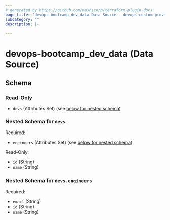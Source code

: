 ```yaml
---
# generated by https://github.com/hashicorp/terraform-plugin-docs
page_title: "devops-bootcamp_dev_data Data Source - devops-custom-provider"
subcategory: ""
description: |-
  
---
```


# devops-bootcamp_dev_data (Data Source)





<!-- schema generated by tfplugindocs -->
## Schema

### Read-Only

- `devs` (Attributes Set) (see [below for nested schema](#nestedatt--devs))

<a id="nestedatt--devs"></a>
### Nested Schema for `devs`

Required:

- `engineers` (Attributes Set) (see [below for nested schema](#nestedatt--devs--engineers))

Read-Only:

- `id` (String)
- `name` (String)

<a id="nestedatt--devs--engineers"></a>
### Nested Schema for `devs.engineers`

Required:

- `email` (String)
- `id` (String)
- `name` (String)


